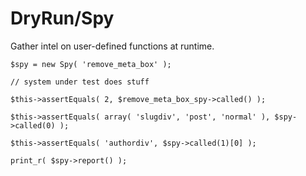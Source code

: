 DryRun/Spy
======

Gather intel on user-defined functions at runtime.

```
$spy = new Spy( 'remove_meta_box' );

// system under test does stuff

$this->assertEquals( 2, $remove_meta_box_spy->called() );

$this->assertEquals( array( 'slugdiv', 'post', 'normal' ), $spy->called(0) );

$this->assertEquals( 'authordiv', $spy->called(1)[0] );

print_r( $spy->report() );
```
